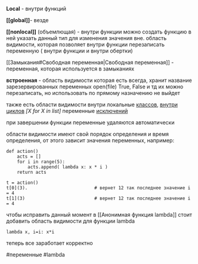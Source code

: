 **Local** - внутри функций

**[[global]]**- везде 

**[[nonlocal]]** (объемлющая) - внутри функции можно создать функцию в ней указать данный тип для изменения значения вне. область видимости, которая позволяет внутри функции перезаписать переменную ( внутри функции и внутри обертки)

[[Замыкания#Свободная переменная|Свободная переменная]] - переменная, которая используется в замыканиях

**встроенная** - область видимости которая есть всегда, хранит название зарезервированных переменных open(file) True, False и тд
их можно перезаписать,  но использовать по прямому назначению не выйдет 

также есть области видимости внутри локальные
<u>классов</u>, <u>внутри циклов</u> *\[X for X in list]* переменные <u>исключений</u>

при завершении функции переменные удаляются автоматически 


области видимости имеют свой порядок определения и время определения, от этого зависит значения переменных, например:
```
def action()
	acts = []
	for i in range(5):
		acts.append( lambda x: x * i )
	return acts

t = action()
t[0](3).                         # вернет 12 так последнее значение i = 4
t[1](3)                          # вернет 12 так последнее значение i = 4
```
чтобы исправить данный момент в [[Анонимная функция lambda]] стоит добавить область видимости для функции lambda
```
lambda x, i=i: x*i
```
теперь все заработает корректно

#переменные  #lambda 